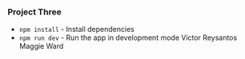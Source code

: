 ### Project Three

* `npm install` - Install dependencies
* `npm run dev` - Run the app in development mode
Victor Reysantos
Maggie Ward
